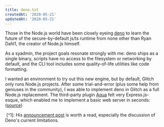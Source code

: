 ```yaml
---
title: deno.txt
createdAt: '2020-05-21'
updatedAt: '2020-05-21'
---
```


Those in the Node.js world have been closely eyeing [deno](https://deno.land/) to learn the future of the secure-by-default js/ts runtime from none other than Ryan Dahl1, the creator of Node.js himself.

As a syadmin, the project goals resonate strongly with me: deno ships as a single binary, scripts have no access to the filesystem or networking by default, and the CLI tool includes some quality-of-life utilities like code formatting.

I wanted an environment to try out this new engine, but by default, Glitch only runs Node.js projects. After some trial-and-error (plus some help from geniuses in the community), I was able to implement deno in Glitch as a full Node.js replacement. The third-party plugin [Aqua](https://github.com/l2ig/aqua) felt very Express.js-esque, which enabled me to implement a basic web server in seconds: ([source](https://glitch.com/edit/#!/deno-kodumbeats))
  
&nbsp;[^1]: His [announcement post](https://deno.land/v1) is worth a read, especially the discussion of Deno's current limitations.
